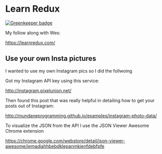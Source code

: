 # Learn Redux

[![Greenkeeper badge](https://badges.greenkeeper.io/spences10/learn-redux.svg)](https://greenkeeper.io/)

My follow along with Wes:

https://learnredux.com/

## Use your own Insta pictures

I wanted to use my own Instagram pics so I did the follwoing

Got my Instagram API key using this service: 

http://instagram.pixelunion.net/

Then found this post that was really helpful in detailing how to get your posts out of Instagram:

http://mundaneprogramming.github.io/examples/instagram-photo-data/

To visualize the JSON from the API I use the JSON Viewer Awesome Chrome extension

https://chrome.google.com/webstore/detail/json-viewer-awesome/iemadiahhbebdklepanmkjenfdebfpfe

